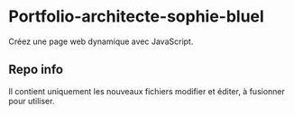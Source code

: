 # Portfolio-architecte-sophie-bluel
Créez une page web dynamique avec JavaScript.

## Repo info
Il contient uniquement les nouveaux fichiers modifier et éditer, à fusionner pour utiliser.

